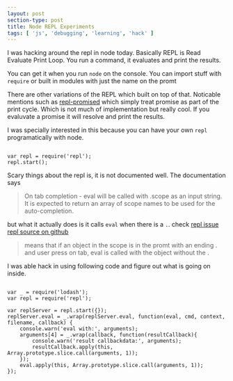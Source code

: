 ```yaml
---
layout: post
section-type: post
title: Node REPL Experiments
tags: [ 'js', 'debugging', 'learning', 'hack' ]
---
```


I was hacking around the repl in node today. Basically REPL is Read Evaluate Print Loop. 
You run a command, it evaluates and print the results.

You can get it when you run `node` on the console. You can import stuff with `require` or built in modules with just the name on the promt

There are other variations of the REPL which built on top of that. Noticable mentions such as [repl-promised] which simply treat promise as part of the print cycle.
Which is not much of implementation but really cool. If you evaluvate a promise it will resolve and print the results.

I was specially interested in this because you can have your own `repl` programatically with node.

<pre><code data-trim class="js">
var repl = require('repl');
repl.start();
</code></pre>

Scary things about the repl is, it is not documented well. The documentation says
> On tab completion - eval will be called with .scope as an input string. It is expected to return an array of scope names to be used for the auto-completion.

but what it actually does is it calls `eval` when there is a `.`. check [repl issue] [repl source on github]
> means that if an object in the scope is in the promt with an ending . and user press on tab, eval is called with the object without the .

I was able hack in using following code and figure out what is going on inside.
<pre><code data-trim class="js">
var _ = require('lodash');
var repl = require('repl');

var replServer = repl.start({});
replServer.eval = _.wrap(replServer.eval, function(eval, cmd, context, filename, callback) {
    console.warn('eval with:', arguments);
    arguments[4] = _.wrap(callback, function(resultCallback){
        console.warn('result callbackdata:', arguments);
        resultCallback.apply(this, Array.prototype.slice.call(arguments, 1));
    });
    eval.apply(this, Array.prototype.slice.call(arguments, 1));
});
</code></pre>



[repl-promised]: https://github.com/tlrobinson/node-repl-promised
[repl-documentation]: https://nodejs.org/api/repl.html
[repl source on github]: https://github.com/nodejs/node/blob/v5.x/lib/repl.js
[repl issue]: https://github.com/nodejs/node/issues/3674#issuecomment-159606212